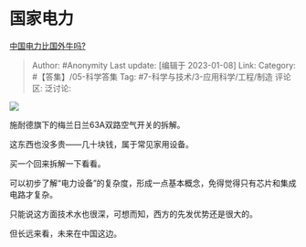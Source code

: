 # 国家电力
[中国电力比国外牛吗?](https://www.zhihu.com/question/437821271/answer/2835003016)

> Author: #Anonymity
> Last update: [编辑于 2023-01-08]
> Link:
> Category: #【答集】/05-科学答集
> Tag: #7-科学与技术/3-应用科学/工程/制造 
> 评论区:
> 泛讨论:

![](https://pica.zhimg.com/50/v2-16793861495d4480659198f7771303a0_720w.jpg?source=1940ef5c)

施耐德旗下的梅兰日兰63A双路空气开关的拆解。

这东西也没多贵——几十块钱，属于常见家用设备。

买一个回来拆解一下看看。

可以初步了解“电力设备”的复杂度，形成一点基本概念，免得觉得只有芯片和集成电路才复杂。

只能说这方面技术水也很深，可想而知，西方的先发优势还是很大的。

但长远来看，未来在中国这边。
